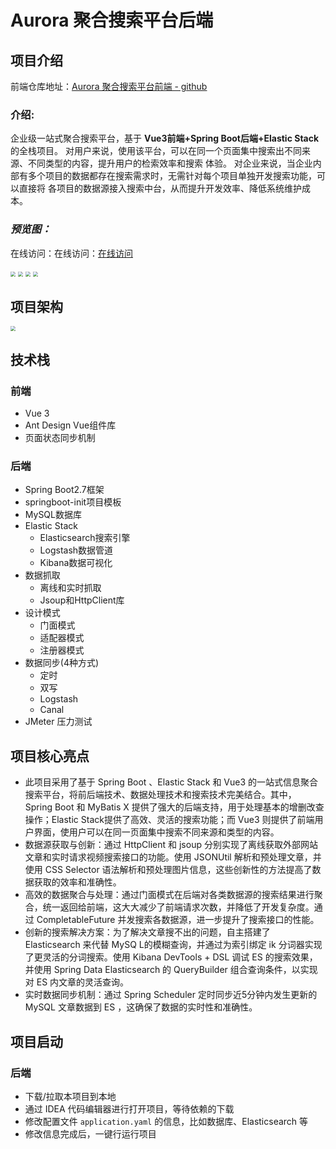 # Aurora 聚合搜索平台后端

## 项目介绍

前端仓库地址：[Aurora 聚合搜索平台前端 - github](https://github.com/Pani-s/aurora-search-front)

### 介绍:

企业级一站式聚合搜索平台，基于 **Vue3前端+Spring Boot后端+Elastic Stack** 的全栈项目。
对用户来说，使用该平台，可以在同一个页面集中搜索出不同来源、不同类型的内容，提升用户的检索效率和搜索
体验。
对企业来说，当企业内部有多个项目的数据都存在搜索需求时，无需针对每个项目单独开发搜索功能，可以直接将
各项目的数据源接入搜索中台，从而提升开发效率、降低系统维护成本。

### ***预览图：***

在线访问：在线访问：[在线访问](search.soogyu.xyz)

<img src="http://pics.soogyu.xyz/picgo/search_display1.png" style="zoom: 50%;" />

<img src="http://pics.soogyu.xyz/picgo/search_display2.png" style="zoom: 50%;" />

<img src="http://pics.soogyu.xyz/picgo/search_display3.png" style="zoom: 50%;" />

<img src="http://pics.soogyu.xyz/picgo/search_display4.png" style="zoom: 50%;" />

## 项目架构

<img src="http://pics.soogyu.xyz/picgo/search_structure.PNG" style="zoom: 50%;" />

## 技术栈

### **前端**
- Vue 3
- Ant Design Vue组件库
- 页面状态同步机制

### **后端**
- Spring Boot2.7框架
- springboot-init项目模板
- MySQL数据库
- Elastic Stack
  - Elasticsearch搜索引擎
  - Logstash数据管道
  - Kibana数据可视化
- 数据抓取
  - 离线和实时抓取
  - Jsoup和HttpClient库
- 设计模式
  - 门面模式
  - 适配器模式
  - 注册器模式
- 数据同步(4种方式)
  - 定时
  - 双写
  - Logstash
  - Canal
- JMeter 压力测试



## 项目核心亮点

- 此项目采用了基于 Spring Boot 、Elastic Stack 和 Vue3 的一站式信息聚合搜索平台，将前后端技术、数据处理技术和搜索技术完美结合。其中， Spring Boot 和 MyBatis X 提供了强大的后端支持，用于处理基本的增删改查操作；Elastic Stack提供了高效、灵活的搜索功能；而 Vue3 则提供了前端用户界面，使用户可以在同一页面集中搜索不同来源和类型的内容。
- 数据源获取与创新：通过 HttpClient 和 jsoup 分别实现了离线获取外部网站文章和实时请求视频搜索接口的功能。使用 JSONUtil 解析和预处理文章，并使用 CSS Selector 语法解析和预处理图片信息，这些创新性的方法提高了数据获取的效率和准确性。
- 高效的数据聚合与处理：通过门面模式在后端对各类数据源的搜索结果进行聚合，统一返回给前端，这大大减少了前端请求次数，并降低了开发复杂度。通过 CompletableFuture 并发搜索各数据源，进一步提升了搜索接口的性能。
- 创新的搜索解决方案：为了解决文章搜不出的问题，自主搭建了 Elasticsearch 来代替 MySQ L的模糊查询，并通过为索引绑定 ik 分词器实现了更灵活的分词搜索。使用 Kibana DevTools + DSL 调试 ES 的搜索效果，并使用 Spring Data Elasticsearch 的 QueryBuilder 组合查询条件，以实现对 ES 内文章的灵活查询。
- 实时数据同步机制：通过 Spring Scheduler 定时同步近5分钟内发生更新的 MySQL 文章数据到 ES ，这确保了数据的实时性和准确性。



## 项目启动

### 后端

- 下载/拉取本项目到本地
- 通过 IDEA 代码编辑器进行打开项目，等待依赖的下载
- 修改配置文件 `application.yaml` 的信息，比如数据库、Elasticsearch 等
- 修改信息完成后，一键行运行项目
